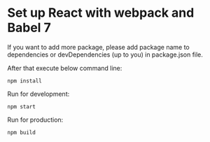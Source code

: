 # Set up React with webpack and Babel 7
If you want to add more package, please add package name to dependencies or devDependencies (up to you) in package.json file.

After that execute below command line:

````
npm install
````

Run for development:

````
npm start
````

Run for production:

````
npm build
````
